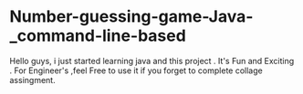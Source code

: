 # Number-guessing-game-Java-_command-line-based
Hello guys, i just started learning java and this project . It's Fun and Exciting .  For Engineer's ,feel Free to use it if you forget to complete collage assingment.
